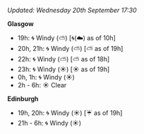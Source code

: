 *Updated: Wednesday 20th September 17:30*

**Glasgow**

* 19h: :cyclone: Windy (:partly_sunny:) [:cyclone:(:cloud:) as of 10h]
* 20h, 21h: :cyclone: Windy (:partly_sunny:) [:partly_sunny: as of 19h]
* 22h: :cyclone: Windy (:partly_sunny:) [:partly_sunny: as of 18h]
* 23h: :cyclone: Windy (:sunny:) [:sunny: as of 19h]
* 0h, 1h: :cyclone: Windy (:sunny:)
* 2h - 6h: :sunny: Clear

**Edinburgh**

* 19h, 20h: :cyclone: Windy (:sunny:) [:umbrella: as of 19h]
* 21h - 6h: :cyclone: Windy (:sunny:)
